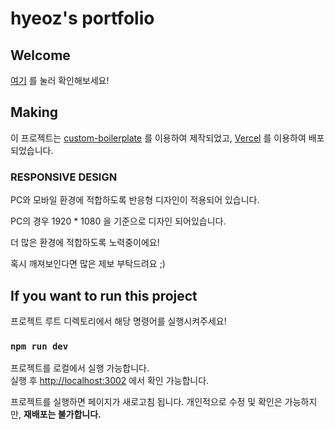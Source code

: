 # hyeoz's portfolio

## Welcome

[여기](https://hyeoz-portfolio-v2.vercel.app/) 를 눌러 확인해보세요!

## Making

이 프로젝트는 [custom-boilerplate](https://github.com/hyeoz/custom-boilerplate) 를 이용하여 제작되었고,
[Vercel](https://vercel.com/) 를 이용하여 배포되었습니다.

### RESPONSIVE DESIGN

PC와 모바일 환경에 적합하도록 반응형 디자인이 적용되어 있습니다.

PC의 경우 1920 \* 1080 을 기준으로 디자인 되어있습니다.

더 많은 환경에 적합하도록 노력중이에요!

혹시 깨져보인다면 많은 제보 부탁드려요 ;)

## If you want to run this project

프로젝트 루트 디렉토리에서 해당 명령어를 실행시켜주세요!

### `npm run dev`

프로젝트를 로컬에서 실행 가능합니다. \
실행 후 [http://localhost:3002](http://localhost:3002) 에서 확인 가능합니다.

프로젝트를 실행하면 페이지가 새로고침 됩니다.
개인적으로 수정 및 확인은 가능하지만, **재배포는 불가합니다.**

